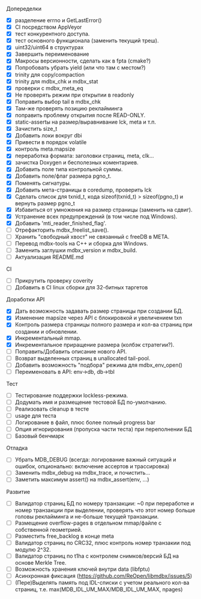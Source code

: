 Допеределки
- [x] разделение errno и GetLastError()
- [x] CI посредством AppVeyor
- [x] тест конкурентного доступа.
- [x] тест основного функционала (заменить текущий треш).
- [x] uint32/uint64 в структурах
- [x] Завершить переименование
- [x] Макросы версионности, сделать как в fpta (cmake?)
- [x] Попробовать убрать yield (или что там с местом?)
- [x] trinity для copy/compaction
- [x] trinity для mdbx_chk и mdbx_stat
- [x] проверки с mdbx_meta_eq
- [x] Не проверять режим при открытии в readonly
- [x] Поправить выбор tail в mdbx_chk
- [x] Там-же проверять позицию реклайминга
- [x] поправить проблему открытия после READ-ONLY.
- [x] static-assertы на размер/выравнивание lck, meta и т.п.
- [x] Зачистить size_t
- [x] Добавить локи вокруг dbi
- [x] Привести в порядок volatile
- [x] контроль meta.mapsize
- [x] переработка формата: заголовки страниц, meta, clk...
- [x] зачистка Doxygen и бесполезных коментариев.
- [x] Добавить поле типа контрольной суммы.
- [x] Добавить поле/флаг размера pgno_t.
- [x] Поменять сигнатуры.
- [x] Добавить мета-страницы в coredump, проверить lck
- [x] Сделать список для txnid_t, кода sizeof(txnid_t) > sizeof(pgno_t) и вернуть размер pgno_t
- [x] Избавиться от умножения на размер страницы (заменить на сдвиг).
- [x] Устранение всех предупреждений (в том числе под Windows).
- [x] Добавить 'mti_reader_finished_flag'.
- [ ] Отрефакторить mdbx_freelist_save().
- [ ] Хранить "свободный хвост" не связанный с freeDB в META.
- [ ] Перевод mdbx-tools на С++ и сборка для Windows.
- [ ] Заменить заглушки mdbx_version и mdbx_build.
- [ ] Актуализация README.md

CI
- [ ] Прикрутить проверку coverity
- [ ] Добавить в CI linux сборки для 32-битных таргетов

Доработки API
- [x] Дать возможность задавать размер страницы при создании БД.
- [x] Изменение mapsize через API с блокировкой и увеличением txn
- [x] Контроль размера страницы полного размера и кол-ва страниц при создании и обновлении.
- [x] Инкрементальный mmap.
- [x] Инкрементальное приращение размера (колбэк стратегии?).
- [ ] Поправить/Добавить описание нового API.
- [ ] Возврат выделенных страниц в unallocated tail-pool.
- [ ] Добавить возможность "подбора" режима для mdbx_env_open()
- [ ] Переименовать в API: env->db, db->tbl

Тест
- [ ] Тестирование поддержки lockless-режима.
- [ ] Додумать имя и размещение тестовой БД по-умолчанию.
- [ ] Реализовать cleanup в тесте
- [ ] usage для теста
- [ ] Логирование в файл, плюс более полный progress bar
- [ ] Опция игнорирования (пропуска части теста) при переполнении БД
- [ ] Базовый бенчмарк

Отладка
- [ ] Убрать MDB_DEBUG (всегда: логирование важный ситуаций и ошибок, опционально: включение ассертов и трассировка)
- [ ] Заменить mdbx_debug на mdbx_trace, и почистить...
- [ ] Заметить максимум assert() на mdbx_assert(env, ...)

Развитие
- [ ] Валидатор страниц БД по номеру транзакции:
      ~0 при переработке и номер транзакции при выделении,
      проверять что этот номер больше головы реклайминга и не-больше текущей транзакции.
- [ ] Размещение overflow-pages в отдельном mmap/файле с собственной геометрией.
- [ ] Разместить free_backlog в конце meta
- [ ] Валидатор страниц по CRC32, плюс контроль номер транзакии под модулю 2^32.
- [ ] Валидатор страниц по t1ha c контролем снимков/версий БД на основе Merkle Tree.
- [ ] Возможность хранения ключей внутри data (libfptu)
- [ ] Асинхронная фиксация (https://github.com/ReOpen/libmdbx/issues/5)
- [ ] (Пере)Выделять память под IDL-списки с учетом реального кол-ва страниц, т.е. max(MDB_IDL_UM_MAX/MDB_IDL_UM_MAX, npages)
